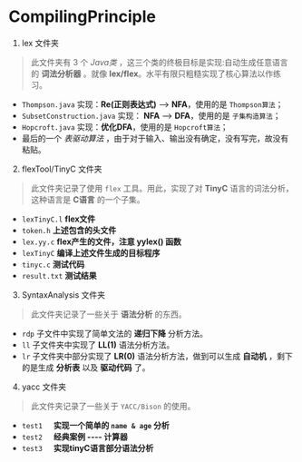  # CompilingPrinciple

1. lex 文件夹

> 此文件夹有 3 个 *Java类* ，这三个类的终极目标是实现:自动生成任意语言的 **词法分析器** 。就像 **lex/flex**。水平有限只粗糙实现了核心算法以作练习。

- `Thompson.java` 实现：**Re(正则表达式)** --> **NFA**，使用的是 `Thompson算法`；
- `SubsetConstruction.java` 实现： **NFA** --> **DFA**，使用的是 `子集构造算法`；
- `Hopcroft.java` 实现：**优化DFA**，使用的是 `Hopcroft算法`；
- 最后的一个 *表驱动算法* ，由于对于输入、输出没有确定，没有写完，故没有粘贴。

2. flexTool/TinyC 文件夹

> 此文件夹记录了使用 `flex` 工具。用此，实现了对 **TinyC** 语言的词法分析，这种语言是 **C语言** 的一个子集。

- `lexTinyC.l`    **flex文件**
- `token.h`       **上述包含的头文件**
- `lex.yy.c`      **flex产生的文件，注意 yylex() 函数**
- `lexTinyC`      **编译上述文件生成的目标程序**
- `tinyc.c`       **测试代码**
- `result.txt`    **测试结果**

3. SyntaxAnalysis 文件夹

> 此文件夹记录了一些关于 **语法分析** 的东西。

- `rdp` 子文件中实现了简单文法的 **递归下降** 分析方法。
- `ll` 子文件夹中实现了 **LL(1)** 语法分析方法。
- `lr` 子文件夹中部分实现了 **LR(0)** 语法分析方法，做到可以生成 **自动机** ，剩下的是生成 **分析表** 以及 **驱动代码** 了。

4. yacc 文件夹

> 此文件夹记录了一些关于 `YACC/Bison` 的使用。

- `test1`&nbsp;&nbsp;&nbsp;&nbsp;&nbsp;**实现一个简单的 `name & age` 分析**
- `test2`&nbsp;&nbsp;&nbsp;&nbsp;&nbsp;**经典案例 ---- 计算器**
- `test3`&nbsp;&nbsp;&nbsp;&nbsp;&nbsp;**实现tinyC语言部分语法分析**
